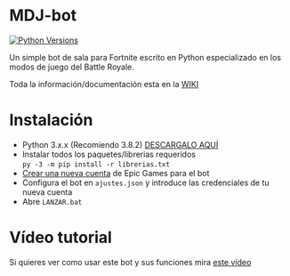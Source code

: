 # MDJ-bot

[![Python Versions](https://img.shields.io/badge/python-3.6%20%7C%203.7%20%7C%203.8-blue)](https://www.python.org/downloads/release/python-382/) 

Un simple bot de sala para Fortnite escrito en Python especializado en los modos de juego del Battle Royale.

Toda la información/documentación esta en la [WIKI](https://github.com/Londiuh/MDJ-bot/wiki "WIKI")

# Instalación
- Python 3.x.x (Recomiendo 3.8.2) [DESCARGALO AQUÍ](https://www.python.org/downloads/release/python-380/ "Puedes descargarlo aquí")
- Instalar todos los paquetes/librerias requeridos  
`py -3 -m pip install -r librerias.txt`
- [Crear una nueva cuenta](https://epicgames.com/id/register "Crear una nueva cuenta de Epic Games") de Epic Games para el bot
- Configura el bot en `ajustes.json` y introduce las credenciales de tu nueva cuenta
- Abre `LANZAR.bat` 

# Vídeo tutorial

Si quieres ver como usar este bot y sus funciones mira [este vídeo](https://youtu.be/Xr-kw9lT-b8)
